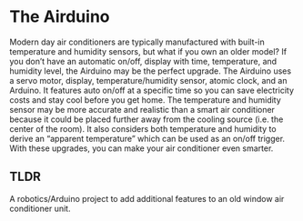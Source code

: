 The Airduino
========

Modern day air conditioners are typically manufactured with built-in temperature and humidity sensors, but what if you own an older model? If you don’t have an automatic on/off, display with time, temperature, and humidity level, the Airduino may be the perfect upgrade. The Airduino uses a servo motor, display, temperature/humidity sensor, atomic clock, and an Arduino. It features auto on/off at a specific time so you can save electricity costs and stay cool before you get home. The temperature and humidity sensor may be more accurate and realistic than a smart air conditioner because it could be placed further away from the cooling source (i.e. the center of the room). It also considers both temperature and humidity to derive an “apparent temperature” which can be used as an on/off trigger. With these upgrades, you can make your air conditioner even smarter.

TLDR
-------
A robotics/Arduino project to add additional features to an old window air conditioner unit.
